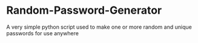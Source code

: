 # Random-Password-Generator
A very simple python script used to make one or more random and unique passwords for use anywhere 
